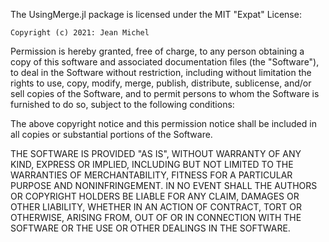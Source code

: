The UsingMerge.jl package is licensed under the MIT "Expat" License:

    Copyright (c) 2021: Jean Michel

Permission  is hereby  granted, free  of charge,  to any person obtaining a
copy  of this software and associated documentation files (the "Software"),
to  deal in the Software  without restriction, including without limitation
the  rights to use,  copy, modify, merge,  publish, distribute, sublicense,
and/or  sell copies  of the  Software, and  to permit  persons to  whom the
Software is furnished to do so, subject to the following conditions:

The  above copyright notice and this permission notice shall be included in
all copies or substantial portions of the Software.

THE  SOFTWARE IS PROVIDED "AS IS", WITHOUT WARRANTY OF ANY KIND, EXPRESS OR
IMPLIED,  INCLUDING BUT NOT  LIMITED TO THE  WARRANTIES OF MERCHANTABILITY,
FITNESS FOR A PARTICULAR PURPOSE AND NONINFRINGEMENT. IN NO EVENT SHALL THE
AUTHORS  OR COPYRIGHT  HOLDERS BE  LIABLE FOR  ANY CLAIM,  DAMAGES OR OTHER
LIABILITY,  WHETHER IN  AN ACTION  OF CONTRACT,  TORT OR OTHERWISE, ARISING
FROM,  OUT  OF  OR  IN  CONNECTION  WITH  THE  SOFTWARE OR THE USE OR OTHER
DEALINGS IN THE SOFTWARE.

